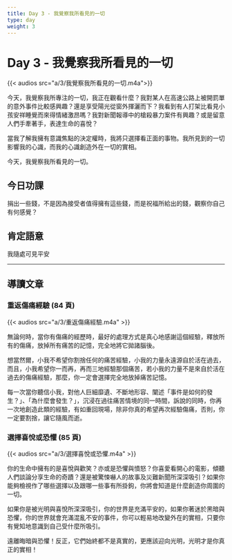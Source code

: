 ```yaml
---
title: Day 3 - 我覺察我所看見的一切
type: day
weight: 3
---
```


# Day 3 - 我覺察我所看見的一切

{{< audios src="a/3/我覺察我所看見的一切.m4a">}}

今天，我覺察我所專注的一切，我正在觀看什麼？我對某人在高速公路上被開罰單的意外事件比較感興趣？還是享受陽光從窗外揮灑而下？我看到有人打架比看見小孩安祥睡覺而來得情緒激昂嗎？我對新聞報導中的槍殺暴力案件有興趣？或是留意人們手牽著手，表達生命的喜悅？

當我了解我擁有意識焦點的決定權時，我將只選擇看正面的事物。我所見到的一切影響我的心識，而我的心識創造外在一切的實相。

今天，我覺察我所看見的一切。

## 今日功課

捐出一些錢，不是因為接受者值得擁有這些錢，而是祝福所給出的錢，觀察你自己有何感覺？

## 肯定語意

我隨處可見平安

---

## 導讀文章

### 重返傷痛經驗 (84 頁)

{{< audios src="a/3/重返傷痛經驗.m4a" >}}

無論何時，當你有傷痛的經歷時，最好的處理方式是真心地感謝這個經驗，釋放所有的傷痛，放掉所有痛苦的記憶，完全地將它拋諸腦後。

想當然爾，小我不希望你割捨任何的痛苦經驗，小我的力量永遠源自於活在過去，而且，小我希望你一而再，再而三地經驗那個痛苦，若小我的力量不是來自於活在過去的傷痛經驗，那麼，你一定會選擇完全地放掉痛苦記憶。

每一次當你聽信小我，對他人巨細靡遺、不斷地形容、闡述「事件是如何的發生？」、「為什麼會發生？」，沉浸在過往痛苦情境的同一時間，訴說的同時，你再一次地創造此類的經驗，有如重回現場，除非你真的希望再次經驗傷痛，否則，你一定要割捨，讓它隨風而逝。

### 選擇喜悅或恐懼 (85 頁)

{{< audios src="a/3/選擇喜悅或恐懼.m4a" >}}

你的生命中擁有的是喜悅與歡笑？亦或是恐懼與憤怒？你喜愛看開心的電影，傾聽人們談論分享生命的奇蹟？還是被驚悚嚇人的故事及災難新聞所深深吸引？如果你能夠檢視作了哪些選擇以及跟哪一些事有所掛鉤，你將會知道是什麼創造你周圍的一切。

如果你是被光明與喜悅所深深吸引，你的世界是充滿平安的，如果你著迷於黑暗與恐懼，你的世界就會充滿混亂不安的事件，你可以輕易地改變外在的實相，只要你有覺知地意識到自己受什麼所吸引。

遠離晦暗與恐懼！反正，它們始終都不是真實的，更應該迎向光明，光明才是你真正的實相！
